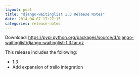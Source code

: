 ```yaml
---
layout: post
title: "django-waitinglist 1.3 Release Notes"
date: 2014-04-07 17:27:15
categories: release-notes
---
```


Download: <https://pypi.python.org/packages/source/d/django-waitinglist/django-waitinglist-1.3.tar.gz>

This release includes the following:

* 1.3
* Add expansion of trello integration
